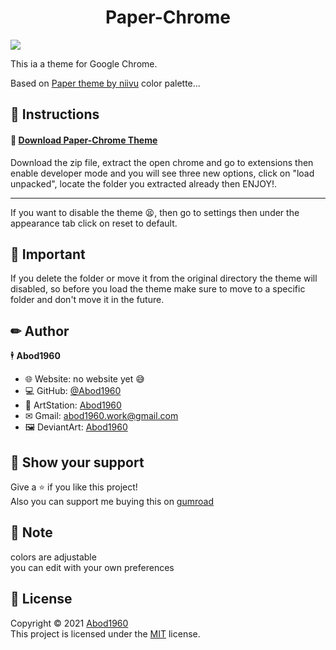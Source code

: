 <h1 align='center'> Paper-Chrome</h1>


![](https://i.imgur.com/Y8jaRNr.jpeg)

This ia a theme for Google Chrome.
 
Based on [Paper theme by niivu](https://www.deviantart.com/niivu/art/Paper-for-Windows-10-881587608) color palette...
 
 
 
## 🧾 Instructions

#### 🔰 [Download Paper-Chrome Theme](https://github.com/Abod1960/Paper-Chrome/releases/download/1.1/Paper-Chrome.zip)

Download the zip file, extract the open chrome and go to extensions then enable developer mode and you will see three new options, click on "load unpacked",  locate the folder you extracted already then ENJOY!.

---

If you want to disable the theme 😫, then go to settings then under the appearance tab click on reset to default. 

## 🔴 Important

If you delete the folder or move it from the original directory the theme will disabled, so before you load the theme make sure to move to a specific folder and don't move it in the future.

## ✏ Author

🕴 **Abod1960**

* 🌐 Website: no website yet 😅
* 💻 GitHub: [@Abod1960](https://github.com/Abod1960)
* 🎨 ArtStation: [Abod1960](https://www.artstation.com/abod1960)
*  ✉ Gmail: abod1960.work@gmail.com
*   🖼 DeviantArt: [Abod1960](https://www.deviantart.com/abod1960)


## 🌟 Show your support

Give a ⭐️ if you like this project!<br>
Also you can support me buying this on [gumroad](https://gum.co/irTbV)

## 📝 Note

colors are adjustable<br>
you can edit with your own preferences 

## 📩 License

Copyright © 2021 [Abod1960](https://github.com/Abod1960)<br />
This project is licensed under the [MIT](https://github.com/Abod1960/Paper-Chrome/blob/1.1/LICENSE) license.
